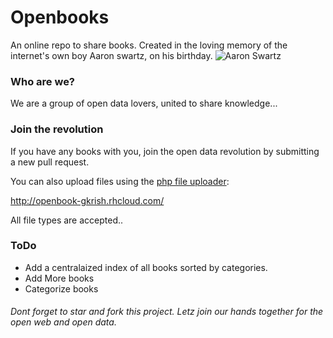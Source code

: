 # Openbooks
An online repo to share books. Created in the loving memory of the internet's own boy Aaron swartz, on his birthday.
![Aaron Swartz](http://i.imgur.com/gSoXS2q.jpg)
### Who are we?
We are a group of open data lovers, united to share knowledge...
### Join the revolution
If you have any books with you, join the open data revolution by submitting a new pull request. 

You can also upload files using the [php file uploader](https://github.com/gautamkrishnar/php-file-uploader):

http://openbook-gkrish.rhcloud.com/

All file types are accepted..
### ToDo
*  Add a centralaized index of all books sorted by categories.
*  Add More books
*  Categorize books

###### Dont forget to star and fork this project. Letz join our hands together for the open web and open data.
